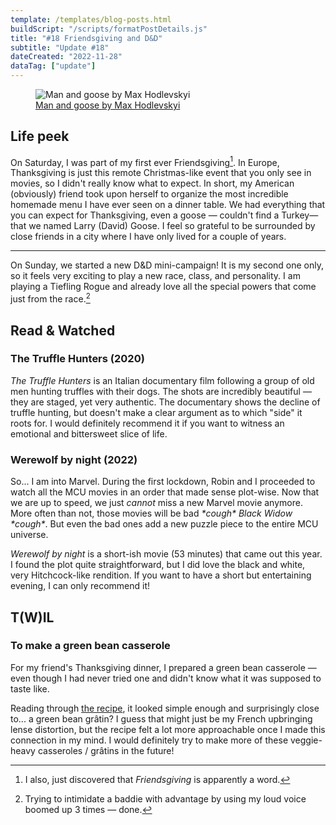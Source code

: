 ```yaml
---
template: /templates/blog-posts.html
buildScript: "/scripts/formatPostDetails.js"
title: "#18 Friendsgiving and D&D"
subtitle: "Update #18"
dateCreated: "2022-11-28"
dataTag: ["update"]
---
```


<figure>
 <img src="https://cdn.dribbble.com/users/1182578/screenshots/17084943/media/1c223afdfd53ee906d3fce615f1e0a94.png" alt="Man and goose by Max Hodlevskyi" />
 <figcaption><a href="https://dribbble.com/shots/17084943-Man-and-goose">Man and goose by Max Hodlevskyi</a>
 </figcaption>
</figure>

## Life peek

On Saturday, I was part of my first ever Friendsgiving[^1]. In Europe, Thanksgiving is just this remote Christmas-like event that you only see in movies, so I didn't really know what to expect. In short, my American (obviously) friend took upon herself to organize the most incredible homemade menu I have ever seen on a dinner table. We had everything that you can expect for Thanksgiving, even a goose — couldn't find a Turkey—that we named Larry (David) Goose. I feel so grateful to be surrounded by close friends in a city where I have only lived for a couple of years.

---

On Sunday, we started a new D&D mini-campaign! It is my second one only, so it feels very exciting to play a new race, class, and personality. I am playing a Tiefling Rogue and already love all the special powers that come just from the race.[^2]

[^1]: I also, just discovered that _Friendsgiving_ is apparently a word.
[^2]: Trying to intimidate a baddie with advantage by using my loud voice boomed up 3 times — done.

## Read & Watched

### The Truffle Hunters (2020)

_The Truffle Hunters_ is an Italian documentary film following a group of old men hunting truffles with their dogs. The shots are incredibly beautiful — they are staged, yet very authentic. The documentary shows the decline of truffle hunting, but doesn't make a clear argument as to which "side" it roots for. I would definitely recommend it if you want to witness an emotional and bittersweet slice of life.

### Werewolf by night (2022)

So... I am into Marvel. During the first lockdown, Robin and I proceeded to watch all the MCU movies in an order that made sense plot-wise. Now that we are up to speed, we just _cannot_ miss a new Marvel movie anymore. More often than not, those movies will be bad _\*cough\* Black Widow \*cough\*_. But even the bad ones add a new puzzle piece to the entire MCU universe.

_Werewolf by night_ is a short-ish movie (53 minutes) that came out this year. I found the plot quite straightforward, but I did love the black and white, very Hitchcock-like rendition. If you want to have a short but entertaining evening, I can only recommend it!

## T(W)IL

### To make a green bean casserole

For my friend's Thanksgiving dinner, I prepared a green bean casserole — even though I had never tried one and didn't know what it was supposed to taste like.

Reading through [the recipe](https://www.mccormick.com/frenchs/recipes/salads-sides/frenchs-green-bean-casserole), it looked simple enough and surprisingly close to... a green bean grâtin? I guess that might just be my French upbringing lense distortion, but the recipe felt a lot more approachable once I made this connection in my mind. I would definitely try to make more of these veggie-heavy casseroles / grâtins in the future!
